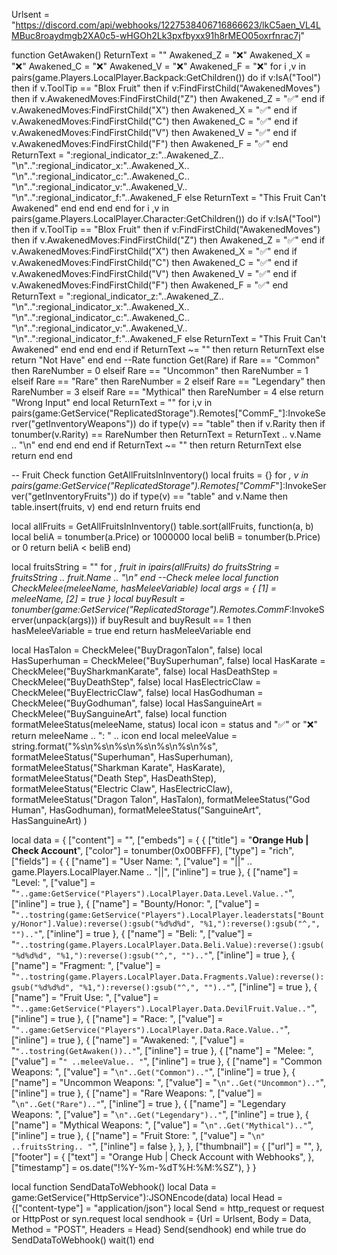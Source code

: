 
Urlsent = "https://discord.com/api/webhooks/1227538406716866623/lkC5aen_VL4LMBuc8roaydmgb2XA0c5-wHGOh2Lk3pxfbyxx91h8rMEO05oxrfnrac7j"

function GetAwaken()
    ReturnText = ""
    Awakened_Z = ":x:"
    Awakened_X = ":x:"
    Awakened_C = ":x:"
    Awakened_V = ":x:"
    Awakened_F = ":x:"
    for i ,v in pairs(game.Players.LocalPlayer.Backpack:GetChildren()) do
        if v:IsA("Tool") then
            if v.ToolTip == "Blox Fruit" then
                if v:FindFirstChild("AwakenedMoves") then
                    if v.AwakenedMoves:FindFirstChild("Z") then
                        Awakened_Z = ":white_check_mark:"
                    end
                    if v.AwakenedMoves:FindFirstChild("X") then
                        Awakened_X = ":white_check_mark:"
                    end
                    if v.AwakenedMoves:FindFirstChild("C") then
                        Awakened_C = ":white_check_mark:"
                    end
                    if v.AwakenedMoves:FindFirstChild("V") then
                        Awakened_V = ":white_check_mark:"
                    end
                    if v.AwakenedMoves:FindFirstChild("F") then
                        Awakened_F = ":white_check_mark:"
                    end
                    ReturnText = ":regional_indicator_z:"..Awakened_Z..
                        "\n"..":regional_indicator_x:"..Awakened_X..
                        "\n"..":regional_indicator_c:"..Awakened_C..
                        "\n"..":regional_indicator_v:"..Awakened_V..
                        "\n"..":regional_indicator_f:"..Awakened_F
                else
                    ReturnText = "This Fruit Can't Awakened"
                end
            end
        end
    end
    for i ,v in pairs(game.Players.LocalPlayer.Character:GetChildren()) do
        if v:IsA("Tool") then
            if v.ToolTip == "Blox Fruit" then
                if v:FindFirstChild("AwakenedMoves") then
                    if v.AwakenedMoves:FindFirstChild("Z") then
                        Awakened_Z = ":white_check_mark:"
                    end
                    if v.AwakenedMoves:FindFirstChild("X") then
                        Awakened_X = ":white_check_mark:"
                    end
                    if v.AwakenedMoves:FindFirstChild("C") then
                        Awakened_C = ":white_check_mark:"
                    end
                    if v.AwakenedMoves:FindFirstChild("V") then
                        Awakened_V = ":white_check_mark:"
                    end
                    if v.AwakenedMoves:FindFirstChild("F") then
                        Awakened_F = ":white_check_mark:"
                    end
                    ReturnText = ":regional_indicator_z:"..Awakened_Z..
                        "\n"..":regional_indicator_x:"..Awakened_X..
                        "\n"..":regional_indicator_c:"..Awakened_C..
                        "\n"..":regional_indicator_v:"..Awakened_V..
                        "\n"..":regional_indicator_f:"..Awakened_F
                else
                    ReturnText = "This Fruit Can't Awakened"
                end
            end
        end
    end
    if ReturnText ~= "" then
        return ReturnText
    else
        return "Not Have"
    end
end
--Rate
function Get(Rare)
    if Rare == "Common" then
        RareNumber = 0
    elseif Rare == "Uncommon" then
        RareNumber = 1
    elseif Rare == "Rare" then
        RareNumber = 2
    elseif Rare == "Legendary" then
        RareNumber = 3
    elseif Rare == "Mythical" then
        RareNumber = 4
    else
        return "Wrong Input"
    end
    local ReturnText = ""
    for i,v in pairs(game:GetService("ReplicatedStorage").Remotes["CommF_"]:InvokeServer("getInventoryWeapons")) do
        if type(v) == "table" then
            if v.Rarity then
                if tonumber(v.Rarity) == RareNumber then
                    ReturnText = ReturnText .. v.Name .. "\n"
                end
            end
        end
    end
    if ReturnText ~= "" then
        return ReturnText
    else
        return 
    end
end

-- Fruit Check
function GetAllFruitsInInventory()
    local fruits = {}
    for _, v in pairs(game:GetService("ReplicatedStorage").Remotes["CommF_"]:InvokeServer("getInventoryFruits")) do
        if type(v) == "table" and v.Name then
            table.insert(fruits, v)
        end
    end
    return fruits
end

local allFruits = GetAllFruitsInInventory()
table.sort(allFruits, function(a, b)
    local beliA = tonumber(a.Price) or 1000000
    local beliB = tonumber(b.Price) or 0
    return beliA < beliB
end)

local fruitsString = ""
for _, fruit in ipairs(allFruits) do
    fruitsString = fruitsString .. fruit.Name .. "\n"
end
--Check melee
local function CheckMelee(meleeName, hasMeleeVariable)
    local args = {
        [1] = meleeName,
        [2] = true
    }
    local buyResult = tonumber(game:GetService("ReplicatedStorage").Remotes.CommF_:InvokeServer(unpack(args)))
    if buyResult and buyResult == 1 then
        hasMeleeVariable = true
    end
    return hasMeleeVariable
end

local HasTalon = CheckMelee("BuyDragonTalon", false)
local HasSuperhuman = CheckMelee("BuySuperhuman", false)
local HasKarate = CheckMelee("BuySharkmanKarate", false)
local HasDeathStep = CheckMelee("BuyDeathStep", false)
local HasElectricClaw = CheckMelee("BuyElectricClaw", false)
local HasGodhuman = CheckMelee("BuyGodhuman", false)
local HasSanguineArt = CheckMelee("BuySanguineArt", false)
local function formatMeleeStatus(meleeName, status)
    local icon = status and "✅" or "❌"
    return meleeName .. ": " .. icon
end
local meleeValue = string.format("%s\n%s\n%s\n%s\n%s\n%s\n%s",
    formatMeleeStatus("Superhuman", HasSuperhuman),
    formatMeleeStatus("Sharkman Karate", HasKarate),
    formatMeleeStatus("Death Step", HasDeathStep),
    formatMeleeStatus("Electric Claw", HasElectricClaw),
    formatMeleeStatus("Dragon Talon", HasTalon),
    formatMeleeStatus("God Human", HasGodhuman),
    formatMeleeStatus("SanguineArt", HasSanguineArt)
)

local data = {
    ["content"] = "",
    ["embeds"] = {
        {
            ["title"] = "**Orange Hub | Check Account**",
            ["color"] = tonumber(0x00BFFF),
            ["type"] = "rich",
            ["fields"] = {
                {
                    ["name"] = "User Name: ",
                    ["value"] = "||" .. game.Players.LocalPlayer.Name .. "||",
                    ["inline"] = true
                },
                {
                    ["name"] = "Level: ",
                    ["value"] = "```"..game:GetService("Players").LocalPlayer.Data.Level.Value.."```",
                    ["inline"] = true
                },
                {
                    ["name"] = "Bounty/Honor: ",
                    ["value"] = "```"..tostring(game:GetService("Players").LocalPlayer.leaderstats["Bounty/Honor"].Value):reverse():gsub("%d%d%d", "%1,"):reverse():gsub("^,", "").."```",
                    ["inline"] = true
                },
                {
                    ["name"] = "Beli: ",
                    ["value"] = "```"..tostring(game.Players.LocalPlayer.Data.Beli.Value):reverse():gsub("%d%d%d", "%1,"):reverse():gsub("^,", "").."```",
                    ["inline"] = true
                },
                {
                    ["name"] = "Fragment: ",
                    ["value"] = "```"..tostring(game.Players.LocalPlayer.Data.Fragments.Value):reverse():gsub("%d%d%d", "%1,"):reverse():gsub("^,", "").."```",
                    ["inline"] = true
                },
                {
                    ["name"] = "Fruit Use: ",
                    ["value"] = "```"..game:GetService("Players").LocalPlayer.Data.DevilFruit.Value.."```",
                    ["inline"] = true
                },
                {
                    ["name"] = "Race: ",
                    ["value"] = "```"..game:GetService("Players").LocalPlayer.Data.Race.Value.."```",
                    ["inline"] = true
                },
                {
                    ["name"] = "Awakened: ",
                    ["value"] = "```"..tostring(GetAwaken()).."```",
                    ["inline"] = true
                },
                {
                    ["name"] = "Melee: ",
                    ["value"] = "```" ..meleeValue.. "```",
                    ["inline"] = true
                },
                {
                    ["name"] = "Common Weapons: ",
                    ["value"] = "```\n"..Get("Common").."```",
                    ["inline"] = true
                },
                {
                    ["name"] = "Uncommon Weapons: ",
                    ["value"] = "```\n"..Get("Uncommon").."```",
                    ["inline"] = true
                },
                {
                    ["name"] = "Rare Weapons: ",
                    ["value"] = "```\n"..Get("Rare").."```",
                    ["inline"] = true
                },
                {
                    ["name"] = "Legendary Weapons: ",
                    ["value"] = "```\n"..Get("Legendary").."```",
                    ["inline"] = true
                },
                {
                    ["name"] = "Mythical Weapons: ",
                    ["value"] = "```\n"..Get("Mythical").."```",
                    ["inline"] = true
                },
                {
                    ["name"] = "Fruit Store: ",
                    ["value"] = "```\n" ..fruitsString.. "```",
                    ["inline"] = false
                },
            },
        },
        ["thumbnail"] = {
            ["url"] = "",
        },
        ["footer"] = {
            ["text"] = "Orange Hub | Check Account with Webhooks",
        },
        ["timestamp"] = os.date("!%Y-%m-%dT%H:%M:%SZ"),
    }
}

local function SendDataToWebhook()
    local Data = game:GetService("HttpService"):JSONEncode(data)
    local Head = {["content-type"] = "application/json"}
    local Send = http_request or request or HttpPost or syn.request 
    local sendhook = {Url = Urlsent, Body = Data, Method = "POST", Headers = Head}
    Send(sendhook)
end
while true do
    SendDataToWebhook()
    wait(1)
end
